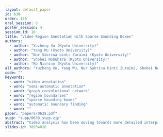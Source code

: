 ```yaml
---
layout: default_paper
id: 638
order: 155
oral_session: 8
poster_session: 4
session_id: 10
title: "Video Region Annotation with Sparse Bounding Boxes"
authors:
  - author: "Yuzheng Xu (Kyoto University)"
  - author: "Yang Wu (Kyoto University)"
  - author: "Nur Sabrina binti Zuraimi (Kyoto University)"
  - author: "Shohei Nobuhara (Kyoto University)"
  - author: "Ko Nishino (Kyoto University)"
all_authors: "Yuzheng Xu, Yang Wu, Nur Sabrina binti Zuraimi, Shohei Nobuhara and Ko Nishino"
code: ""
keywords:
  - word: "video annotation"
  - word: "semi-automatic annotation"
  - word: "graph convolutional network"
  - word: "region boundaries"
  - word: "sparse bounding boxes"
  - word: "automatic boundary finding"
  - word: ""
paper: "papers/0638.pdf"
supp: "supp/0638_supp.zip"
abstract: "Video analysis has been moving towards more detailed interpretation (e.g. segmentation) with encouraging progresses. These tasks, however, increasingly rely on densely annotated training data both in space and time. Since such annotation is labour-intensive, few densely annotated video data with detailed region boundaries exist. This work aims to resolve this dilemma by learning to automatically generate region boundaries for all frames of a video from sparsely annotated bounding boxes of target regions. We achieve this with a Volumetric Graph Convolutional Network (VGCN), which learns to iteratively find keypoints on the region boundaries using the spatio-temporal volume of surrounding appearance and motion. The global optimization of VGCN makes it significantly stronger and generalize better than existing solutions. Experimental results using two latest datasets (one real and one synthetic), including ablation studies, demonstrate the effectiveness and superiority of our method."
slides-id: 38934010
---
```

